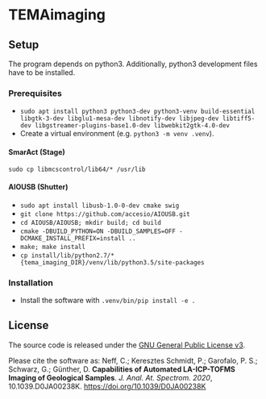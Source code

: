 # TEMAimaging

## Setup
The program depends on python3. Additionally, python3 development files have to be installed.

### Prerequisites

* ```sudo apt install python3 python3-dev python3-venv build-essential libgtk-3-dev libglu1-mesa-dev libnotify-dev libjpeg-dev libtiff5-dev libgstreamer-plugins-base1.0-dev libwebkit2gtk-4.0-dev```
* Create a virtual environment (e.g. `python3 -m venv .venv`).

#### SmarAct (Stage)
```sudo cp libmcscontrol/lib64/* /usr/lib```

#### AIOUSB (Shutter)

* ```sudo apt install libusb-1.0-0-dev cmake swig```
* ```git clone https://github.com/accesio/AIOUSB.git```
* ```cd AIOUSB/AIOUSB; mkdir build; cd build```
* ```cmake -DBUILD_PYTHON=ON -DBUILD_SAMPLES=OFF -DCMAKE_INSTALL_PREFIX=install ..```
* ```make; make install```
* ```cp install/lib/python2.7/* {tema_imaging_DIR}/venv/lib/python3.5/site-packages```

### Installation
* Install the software with `.venv/bin/pip install -e .`

## License

The source code is released under the [GNU General Public License v3](https://www.gnu.org/licenses/gpl-3.0.en.html).

Please cite the software as:
Neff, C.; Keresztes Schmidt, P.; Garofalo, P. S.; Schwarz, G.; Günther, D. **Capabilities of Automated LA-ICP-TOFMS Imaging of Geological Samples**. *J. Anal. At. Spectrom. 2020*, 10.1039.D0JA00238K. https://doi.org/10.1039/D0JA00238K